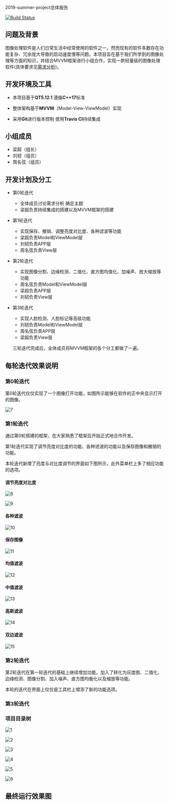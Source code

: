 2019-summer-project总体报告

[![Build Status](https://www.travis-ci.org/VamosC/2019-summer-project.svg?branch=master)](https://www.travis-ci.org/VamosC/2019-summer-project)

## 问题及背景

图像处理软件是人们日常生活中经常使用的软件之一，然而现有的软件多数存在功能复杂、冗余庞大导致的启动速度慢等问题。本项目旨在基于我们所学到的图像处理等方面的知识，并结合MVVM框架进行小组合作，实现一款轻量级的图像处理软件(具体要求见[需求分析](./doc/需求分析.md))。



## 开发环境及工具

- 本项目基于**QT5.12.1** 遵循**C++17**标准

- 整体架构基于**MVVM**（Model-View-ViewModel）实现

- 采用**Git**进行版本控制 使用**Travis CI**持续集成

  

## 小组成员

- 梁超（组长）
- 刘韧（组员）
- 周名弦（组员）



## 开发计划及分工

- 第0轮迭代

  - 全体成员讨论需求分析 确定主题
  - 梁超负责持续集成的搭建以及MVVM框架的搭建

- 第1轮迭代

  - 实现保存、撤销、调整亮度对比度、各种滤波等功能
  - 梁超负责Model和ViewModel层
  - 刘韧负责APP层
  - 周名弦负责View层

- 第2轮迭代

  - 实现图像分割、边缘检测、二值化、直方图均值化、加噪声、放大缩放等功能
  - 周名弦负责Model和ViewModel层
  - 梁超负责APP层
  - 刘韧负责View层

- 第3轮迭代

  - 实现人脸检测、人脸标记等高级功能
  - 刘韧负责Model和ViewModel层
  - 周名弦负责APP层
  - 梁超负责View层

  三轮迭代完成后，全体成员将MVVM框架的各个分工都做了一遍。



## 每轮迭代效果说明

### 第0轮迭代

第0轮迭代仅仅实现了一个图像打开功能，如图所示能够在软件的正中央显示打开的图像。

![7](./image/7.png)



### 第1轮迭代

通过第0轮搭建的框架，在大家熟悉了框架后开始正式地合作开发。

第1轮迭代实现了调节亮度对比度的功能、各种滤波的功能以及保存图像和撤销的功能。

本轮迭代新增了亮度与对比度调节的界面如下图所示，此外菜单栏上多了相应功能的选项。

#### 调节亮度对比度

![8](./image/8.png)

![9](./image/9.png)

#### 各种滤波

![10](./image/10.png)

#### 保存图像

![11](./image/11.png)

#### 均值滤波

![12](./image/12.png)

#### 中值滤波

![13](./image/13.png)

#### 高斯滤波

![14](./image/14.png)

#### 双边滤波

![15](./image/15.png)



### 第2轮迭代

第2轮迭代在第一轮迭代的基础上继续增加功能，加入了转化为灰度图、二值化、边缘检测、图像分割、加入噪声、直方图均衡化以及缩放等功能。

本轮的迭代在界面上仅仅是工具栏上增添了新的功能选项。



### 第3轮迭代





### 项目目录树

![1](./image/1.png)

![2](./image/2.png)

![3](./image/3.png)

![4](./image/4.png)

![5](./image/5.png)

![6](./image/6.png)



## 最终运行效果图

